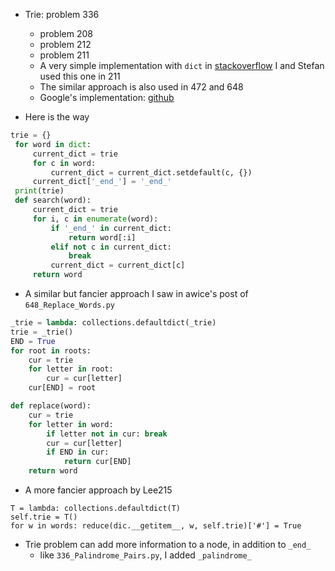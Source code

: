 
* Trie: problem 336
    * problem 208
    * problem 212
    * problem 211
    * A very simple implementation with `dict` in [stackoverflow](https://stackoverflow.com/questions/11015320/how-to-create-a-trie-in-python)
      I and Stefan used this one in 211
    * The similar approach is also used in 472 and 648
    * Google's implementation: [github](https://github.com/google/pygtrie)

* Here is the way

```python
trie = {}
 for word in dict:
     current_dict = trie
     for c in word:
         current_dict = current_dict.setdefault(c, {})
     current_dict['_end_'] = '_end_'
 print(trie)
 def search(word):
     current_dict = trie
     for i, c in enumerate(word):
         if '_end_' in current_dict:
             return word[:i]
         elif not c in current_dict:
             break
         current_dict = current_dict[c]
     return word
```

* A similar but fancier approach I saw in awice's post of `648_Replace_Words.py`

```python
_trie = lambda: collections.defaultdict(_trie)
trie = _trie()
END = True
for root in roots:
    cur = trie
    for letter in root:
        cur = cur[letter]
    cur[END] = root

def replace(word):
    cur = trie
    for letter in word:
        if letter not in cur: break
        cur = cur[letter]
        if END in cur:
            return cur[END]
    return word
```

* A more fancier approach by Lee215

```
T = lambda: collections.defaultdict(T)
self.trie = T()
for w in words: reduce(dic.__getitem__, w, self.trie)['#'] = True
```

* Trie problem can add more information to a node, in addition to `_end_`
    * like `336_Palindrome_Pairs.py`, I added `_palindrome_` 
